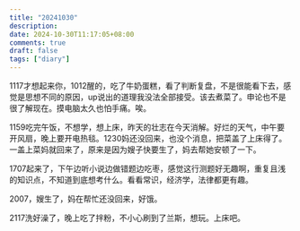 ```yaml
---
title: "20241030"
description: 
date: 2024-10-30T11:17:05+08:00
comments: true
draft: false
tags: ["diary"]
---
```

1117才想起来你，1012醒的，吃了牛奶蛋糕，看了判断复盘，不是很能看下去，感觉是思想不同的原因，up说出的道理我没法全部接受。该去煮菜了。申论也不是很了解现在。摸电脑太久也怕手痛。唉。

1159吃完午饭，不想学，想上床，昨天的壮志在今天消解。好烂的天气，中午要开风扇，晚上要开电热毯。1230妈还没回来，也没个消息，把菜盖了上床得了。一盖上菜妈就回来了，原来是因为嫂子快要生了，妈去帮她安顿了一下。

1707起来了，下午边听小说边做错题边吃枣，感觉这行测题好无趣啊，重复且浅的知识点，不知道到底想考什么。看看常识，经济学，法律都更有趣。

2007，嫂生了，妈在帮忙还没回来，好饿。

2117洗好澡了，晚上吃了拌粉，不小心刷到了兰斯，想玩。上床吧。
